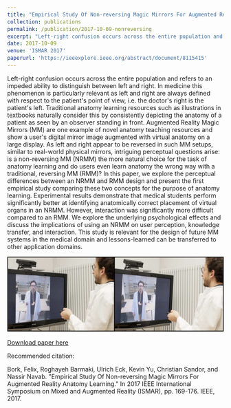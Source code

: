 ```yaml
---
title: "Empirical Study Of Non-reversing Magic Mirrors For Augmented Reality Anatomy Learning"
collection: publications
permalink: /publication/2017-10-09-nonreversing
excerpt: "Left-right confusion occurs across the entire population and refers to an impeded ability to distinguish between left and right. In medicine this phenomenon is particularly relevant as left and right are always defined with respect to the patient's point of view, i.e. the doctor's right is the patient's left. Traditional anatomy learning resources such as illustrations in textbooks naturally consider this by consistently depicting the anatomy of a patient as seen by an observer standing in front. Augmented Reality Magic Mirrors (MM) are one example of novel anatomy teaching resources and show a user's digital mirror image augmented with virtual anatomy on a large display…"
date: 2017-10-09
venue: 'ISMAR 2017'
paperurl: 'https://ieeexplore.ieee.org/abstract/document/8115415'
---
```

Left-right confusion occurs across the entire population and refers to an impeded ability to distinguish between left and right. In medicine this phenomenon is particularly relevant as left and right are always defined with respect to the patient's point of view, i.e. the doctor's right is the patient's left. Traditional anatomy learning resources such as illustrations in textbooks naturally consider this by consistently depicting the anatomy of a patient as seen by an observer standing in front. Augmented Reality Magic Mirrors (MM) are one example of novel anatomy teaching resources and show a user's digital mirror image augmented with virtual anatomy on a large display. As left and right appear to be reversed in such MM setups, similar to real-world physical mirrors, intriguing perceptual questions arise: is a non-reversing MM (NRMM) the more natural choice for the task of anatomy learning and do users even learn anatomy the wrong way with a traditional, reversing MM (RMM)? In this paper, we explore the perceptual differences between an NRMM and RMM design and present the first empirical study comparing these two concepts for the purpose of anatomy learning. Experimental results demonstrate that medical students perform significantly better at identifying anatomically correct placement of virtual organs in an NRMM. However, interaction was significantly more difficult compared to an RMM. We explore the underlying psychological effects and discuss the implications of using an NRMM on user perception, knowledge transfer, and interaction. This study is relevant for the design of future MM systems in the medical domain and lessons-learned can be transferred to other application domains.

![Teaser](/images/nonreversingTeaser.png)

[Download paper here](https://ieeexplore.ieee.org/stamp/stamp.jsp?arnumber=8115415)


Recommended citation: 

Bork, Felix, Roghayeh Barmaki, Ulrich Eck, Kevin Yu, Christian Sandor, and Nassir Navab. "Empirical Study Of Non-reversing Magic Mirrors For Augmented Reality Anatomy Learning." In 2017 IEEE International Symposium on Mixed and Augmented Reality (ISMAR), pp. 169-176. IEEE, 2017.